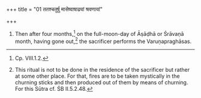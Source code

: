 +++
title = "01 ततश्चतुर्षु मासेष्वाषाढ्यां श्रवणायां"

+++
1. Then after four months,[^1] on the full-moon-day of Āṣāḍhā or Śrāvaṇā month, having gone out,[^2] the sacrificer performs the Varuṇapraghāsas.  


[^1]: Cp. VIII.1.2.  

[^2]: This ritual is not to be done in the residence of the sacrificer but rather at some other place. For that, fires are to be taken mystically in the churning sticks and then produced out of them by means of churning. For this Sūtra cf. ŚB II.5.2.48.
